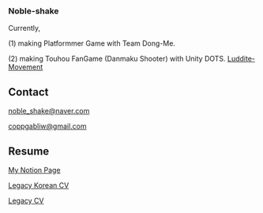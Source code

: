 ### Noble-shake

Currently, 

(1) making Platformmer Game with Team Dong-Me.

(2) making Touhou FanGame (Danmaku Shooter) with Unity DOTS.  [Luddite-Movement](https://github.com/noble-shake/LudditeMovement)



## Contact 

<noble_shake@naver.com>

<coppgabliw@gmail.com>


## Resume

[My Notion Page](https://dent-blade-b4d.notion.site/Game-Dev-Experience-cc4bb9ae382747c985c0d669dd2da58a)

[Legacy Korean CV](https://docs.google.com/document/d/1dH8tbvfDp6UUk_qtbqNew4UpVuEvBzT5imXvd3bcAtE/edit?usp=sharing)

[Legacy CV](https://docs.google.com/document/d/1ZocydmRNVA2l6dSVJHKKaaWxM1mWd3z89tDhLVNfMdw/edit?usp=sharing)
